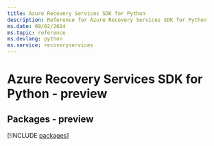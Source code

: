 ```yaml
---
title: Azure Recovery Services SDK for Python
description: Reference for Azure Recovery Services SDK for Python
ms.date: 09/02/2024
ms.topic: reference
ms.devlang: python
ms.service: recoveryservices
---
```

# Azure Recovery Services SDK for Python - preview
## Packages - preview
[!INCLUDE [packages](recovery-services-index.md)]
